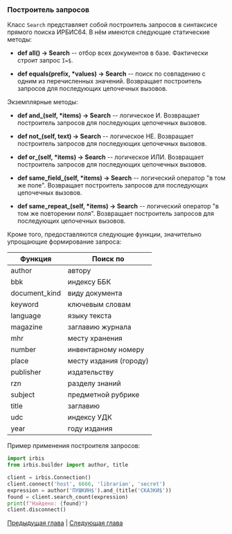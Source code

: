 ### Построитель запросов

Класс `Search` представляет собой построитель запросов в синтаксисе прямого поиска ИРБИС64. В нём имеются следующие статические методы:

* **def all() -> Search** -- отбор всех документов в базе. Фактически строит запрос `I=$`.

* **def equals(prefix, \*values) -> Search** -- поиск по совпадению с одним из перечисленных значений. Возвращает построитель запросов для последующих цепочечных вызовов.

Экземплярные методы:

* **def and_(self, \*items) -> Search** -- логическое И. Возвращает построитель запросов для последующих цепочечных вызовов.

* **def not_(self, text) -> Search** -- логическое НЕ. Возвращает построитель запросов для последующих цепочечных вызовов.

* **def or_(self, \*items) -> Search** -- логическое ИЛИ. Возвращает построитель запросов для последующих цепочечных вызовов.

* **def same_field_(self, \*items) -> Search** -- логический оператор "в том же поле". Возвращает построитель запросов для последующих цепочечных вызовов.

* **def same_repeat_(self, \*items) -> Search** -- логический оператор "в том же повторении поля". Возвращает построитель запросов для последующих цепочечных вызовов.

Кроме того, предоставляются следующие функции, значительно упрощающие формирование запроса:

| Функция       | Поиск по 
|---------------|---------
| author        | автору
| bbk           | индексу ББК
| document_kind | виду документа
| keyword       | ключевым словам
| language      | языку текста
| magazine      | заглавию журнала
| mhr           | месту хранения
| number        | инвентарному номеру
| place         | месту издания (городу)
| publisher     | издательству
| rzn           | разделу знаний
| subject       | предметной рубрике
| title         | заглавию
| udc           | индексу УДК
| year          | году издания

Пример применения построителя запросов:

```python
import irbis
from irbis.builder import author, title 

client = irbis.Connection()
client.connect('host', 6666, 'librarian', 'secret')
expression = author('ПУШКИН$').and_(title('СКАЗКИ$'))
found = client.search_count(expression)
print(f"Найдено: {found}")
client.disconnect()
```

[Предыдущая глава](chapter4.md) | [Следующая глава](chapter6.md)